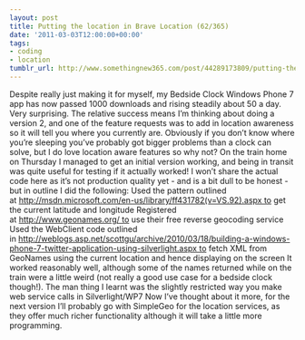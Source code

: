 ```yaml
---
layout: post
title: Putting the location in Brave Location (62/365)
date: '2011-03-03T12:00:00+00:00'
tags:
- coding
- location
tumblr_url: http://www.somethingnew365.com/post/44289173809/putting-the-location-in-brave-location-62365
---
```

Despite really just making it for myself, my Bedside Clock Windows Phone 7 app has now passed 1000 downloads and rising steadily about 50 a day. Very surprising.
The relative success means I’m thinking about doing a version 2, and one of the feature requests was to add in location awareness so it will tell you where you currently are. Obviously if you don’t know where you’re sleeping you’ve probably got bigger problems than a clock can solve, but I do love location aware features so why not?
On the train home on Thursday I managed to get an initial version working, and being in transit was quite useful for testing if it actually worked!
I won’t share the actual code here as it’s not production quality yet - and is a bit dull to be honest - but in outline I did the following:
Used the pattern outlined at http://msdn.microsoft.com/en-us/library/ff431782(v=VS.92).aspx to get the current latitude and longitude
Registered at http://www.geonames.org/ to use their free reverse geocoding service
Used the WebClient code outlined in http://weblogs.asp.net/scottgu/archive/2010/03/18/building-a-windows-phone-7-twitter-application-using-silverlight.aspx to fetch XML from GeoNames using the current location and hence displaying on the screen
It worked reasonably well, although some of the names returned while on the train were a little weird (not really a good use case for a bedside clock though!). The man thing I learnt was the slightly restricted way you make web service calls in Silverlight/WP7
Now I’ve thought about it more, for the next version I’ll probably go with SimpleGeo for the location services, as they offer much richer functionality although it will take a little more programming.

